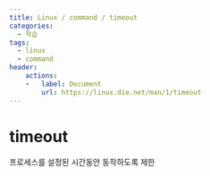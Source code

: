 ```yaml
---
title: Linux / command / timeout
categories: 
  - 학습
tags: 
  - linux
  - command
header:  
    actions:
    -   label: Document
        url: https://linux.die.net/man/1/timeout
---
```

# timeout
프로세스를 설정된 시간동안 동작하도록 제한


<!--stackedit_data:
eyJoaXN0b3J5IjpbNzI5MzcyMTMwXX0=
-->